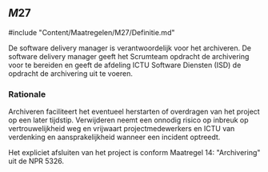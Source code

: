 ## $M27$

#include "Content/Maatregelen/M27/Definitie.md"

De software delivery manager is verantwoordelijk voor het archiveren. De software delivery manager geeft het Scrumteam opdracht de archivering voor te bereiden en geeft de afdeling ICTU Software Diensten (ISD) de opdracht de archivering uit te voeren.

### Rationale

Archiveren faciliteert het eventueel herstarten of overdragen van het project op een later tijdstip. Verwijderen neemt een onnodig risico op inbreuk op vertrouwelijkheid weg en vrijwaart projectmedewerkers en ICTU van verdenking en aansprakelijkheid wanneer een incident optreedt.

Het expliciet afsluiten van het project is conform Maatregel 14: "Archivering" uit de NPR 5326.

